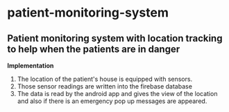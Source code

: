 # patient-monitoring-system
## Patient monitoring system with location tracking to help when the patients are in danger
**Implementation**
1. The location of the patient's house is equipped with sensors.
2. Those sensor readings are written into the firebase database
3. The data is read by the android app and gives the view of the location and also if there is an emergency pop up messages are appeared.

